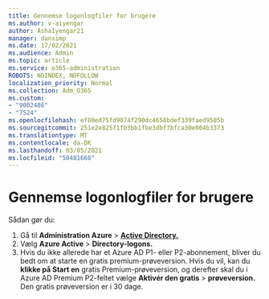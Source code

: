 ```yaml
---
title: Gennemse logonlogfiler for brugere
ms.author: v-aiyengar
author: AshaIyengar21
manager: dansimp
ms.date: 17/02/2021
ms.audience: Admin
ms.topic: article
ms.service: o365-administration
ROBOTS: NOINDEX, NOFOLLOW
localization_priority: Normal
ms.collection: Adm_O365
ms.custom:
- "9002486"
- "7524"
ms.openlocfilehash: ef80ed75fd9074f290dc4658bdef339faed9505b
ms.sourcegitcommit: 251e2e82571fb3bb1fbe3dbf7bfca30e004b3373
ms.translationtype: MT
ms.contentlocale: da-DK
ms.lasthandoff: 03/05/2021
ms.locfileid: "50481668"
---
```

# <a name="review-sign-in-logs-for-users"></a>Gennemse logonlogfiler for brugere

Sådan gør du:

1. Gå til **Administration Azure**  >  **[Active Directory.](https://go.microsoft.com/fwlink/p/?linkid=2067268)**
1. Vælg **Azure Active**  >  **Directory-logons.**
1. Hvis du ikke allerede har et Azure AD P1- eller P2-abonnement, bliver du bedt om at starte en gratis premium-prøveversion. Hvis du vil, kan du **klikke på Start en** gratis Premium-prøveversion, og derefter skal du i Azure AD Premium P2-feltet vælge **Aktivér den gratis**  >  **prøveversion.** Den gratis prøveversion er i 30 dage.